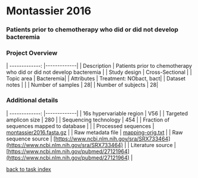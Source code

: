 # Montassier 2016

### Patients prior to chemotherapy who did or did not develop bacteremia

### Project Overview

| -------------: |-------------|
| Description      | Patients prior to chemotherapy who did or did not develop bacteremia |
| Study design | Cross-Sectional |
| Topic area | Bacteremia|
| Attributes | Treatment: NObact, bact|
| Dataset notes | |
| Number of samples | 28|
| Number of subjects | 28|

### Additional details

| -------------: |-------------|
| 16s hypervariable region | V56 |
| Targeted amplicon size | 280 |
| Sequencing technology | 454 |
| Fraction of sequences mapped to database |  |
| Processed sequences | [montassier2016.fasta.gz](https://s3.us-east-2.amazonaws.com/knights-lab/public/MLRepo/fasta/montassier2016.fasta.gz) |
| Raw metadata file | [mapping-orig.txt](./datasets/bacteremia/mapping-orig.txt) |
| Raw sequence source | [https://www.ncbi.nlm.nih.gov/sra/SRX733464](https://www.ncbi.nlm.nih.gov/sra/SRX733464) |
| Literature source | [https://www.ncbi.nlm.nih.gov/pubmed/27121964](https://www.ncbi.nlm.nih.gov/pubmed/27121964) |

[back to task index](../README.md)